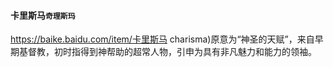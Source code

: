#### 卡里斯马`奇理斯玛`
https://baike.baidu.com/item/卡里斯马
charisma)原意为“神圣的天赋”，来自早期基督教，初时指得到神帮助的超常人物，引申为具有非凡魅力和能力的领袖。

